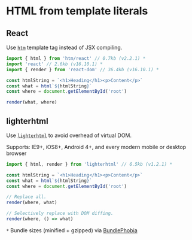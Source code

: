 # HTML from template literals

## React

Use [`htm`](https://github.com/developit/htm) template tag instead of JSX compiling.

```js
import { html } from 'htm/react' // 0.7kb (v2.2.1) *
import 'react' // 2.6kb (v16.10.1) *
import { render } from 'react-dom' // 36.4kb (v16.10.1) *

const htmlString = `<h1>Heading</h1><p>Content</p>`
const what = html`${htmlString}`
const where = document.getElementById('root')

render(what, where)
```

## lighterhtml

Use [`lighterhtml`](https://github.com/WebReflection/lighterhtml) to avoid overhead of virtual DOM.

Supports: IE9+, iOS8+, Android 4+, and every modern mobile or desktop browser

```js
import { html, render } from 'lighterhtml' // 6.5kb (v1.2.1) *

const htmlString = `<h1>Heading</h1><p>Content</p>`
const what = html`${htmlString}`
const where = document.getElementById('root')

// Replace all.
render(where, what)

// Selectively replace with DOM diffing.
render(where, () => what)
```

`*` Bundle sizes (minified + gzipped) via [BundlePhobia](https://bundlephobia.com/)
